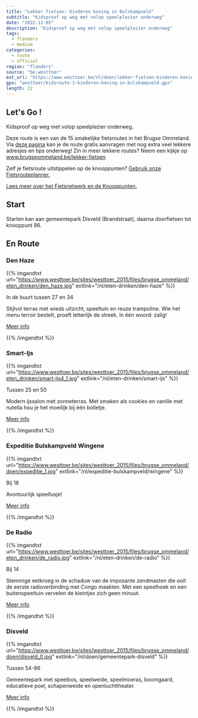 ```yaml
---
title: "Lekker fietsen: Kinderen koning in Bulskampveld"
subtitle: "Kidsproof op weg met volop speelplezier onderweg"
date: "2022-11-05"
description: "Kidsproof op weg met volop speelplezier onderweg" 
tags:
  - flanders
  - medium
categories: 
  - route
  - official
region: "flanders"
source: "be.westtoer"
ext_url: "https://www.westtoer.be/nl/doen/lekker-fietsen-kinderen-koning-bulskampveld"
gpx: "westtoer/kidsroute-1-kinderen-koning-in-bulskampveld.gpx"
length: 22
---
```


## Let's Go !

Kidsproof op weg met volop speelplezier onderweg.

Deze route is een van de 15 smakelijke fietsroutes in het Brugse Ommeland. Via [deze pagina](https://www.westtoer.be/nl/kinderen-koning-bulskampveld) kan je de route gratis aanvragen met nog extra veel lekkere adresjes en tips onderweg! Zin in meer lekkere routes? Neem een kijkje op www.brugseommeland.be/lekker-fietsen 

Zelf je fietsroute uitstippelen op de knooppunten? [Gebruik onze Fietsrouteplanner.](https://www.westtoer.be/nl/fietsrouteplanner)

[Lees meer over het Fietsnetwerk en de Knooppunten.](https://www.westtoer.be/nl/inspiratie/fietsnetwerk)

## Start 

Starten kan aan gemeentepark Disveld (Brandstraat), daarna doorfietsen tot knooppunt 86. 

## En Route

### Den Haze

{{% imgandtxt url="https://www.westtoer.be/sites/westtoer_2015/files/brugse_ommeland/eten_drinken/den_haze.jpg" extlink="/nl/eten-drinken/den-haze" %}}

In de buurt tussen 27 en 34

Stijlvol terras met wieds uitzicht, speeltuin en reuze trampoline. Wie het menu terroir bestelt, proeft letterlijk de streek. In één woord: zalig!

[Meer info](https://www.westtoer.be/nl/eten-drinken/den-haze)

{{% /imgandtxt %}}

### Smart-Ijs

{{% imgandtxt url="https://www.westtoer.be/sites/westtoer_2015/files/brugse_ommeland/eten_drinken/smart-ijs4_1.jpg" extlink="/nl/eten-drinken/smart-ijs" %}}

Tussen 25 en 50

Modern ijssalon met zonneterras. Met smaken als cookies en vanille met nutella hou je het moeilijk bij één bolletje.

[Meer info](https://www.westtoer.be/nl/eten-drinken/smart-ijs)

{{% /imgandtxt %}}

### Expeditie Bulskampveld Wingene

{{% imgandtxt url="https://www.westtoer.be/sites/westtoer_2015/files/brugse_ommeland/doen/expeditie_1.jpg" extlink="/nl/expeditie-bulskampveld/wingene" %}}

Bij 18

Avontuurlijk speellusje!

[Meer info](https://www.westtoer.be/nl/expeditie-bulskampveld/wingene)

{{% /imgandtxt %}}

### De Radio

{{% imgandtxt url="https://www.westtoer.be/sites/westtoer_2015/files/brugse_ommeland/eten_drinken/de_radio.jpg" extlink="/nl/eten-drinken/de-radio" %}}

Bij 14

Stemmige eetkroeg in de schaduw van de imposante zendmasten die ooit de eerste radioverbinding met Congo maakten. Met een speelhoek en een buitenspeeltuin vervelen de kleintjes zich geen minuut.

[Meer info](https://www.westtoer.be/nl/eten-drinken/de-radio)

{{% /imgandtxt %}}

### Disveld

{{% imgandtxt url="https://www.westtoer.be/sites/westtoer_2015/files/brugse_ommeland/doen/disveld_0.jpg" extlink="/nl/doen/gemeentepark-disveld" %}}

Tussen 54-86

Gemeentepark met speelbos, speelweide, speelmoeras, boomgaard, educatieve poel, schapenweide en openluchttheater.

[Meer info](https://www.westtoer.be/nl/doen/gemeentepark-disveld)

{{% /imgandtxt %}}
